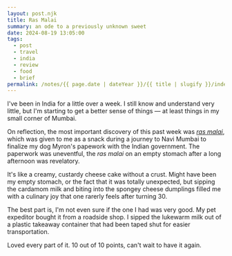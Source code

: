 ```yaml
---
layout: post.njk
title: Ras Malai
summary: an ode to a previously unknown sweet
date: 2024-08-19 13:05:00
tags:
  - post
  - travel
  - india
  - review
  - food
  - brief
permalink: /notes/{{ page.date | dateYear }}/{{ title | slugify }}/index.html
---
```


I've been in India for a little over a week. I still know and understand very little, but I'm starting to get a better sense of things — at least things in my small corner of Mumbai.

On reflection, the most important discovery of this past week was _[ras malai](https://en.wikipedia.org/wiki/Ras_malai)_, which was given to me as a snack during a journey to Navi Mumbai to finalize my dog Myron's papework with the Indian government. The paperwork was uneventful, the _ras malai_ on an empty stomach after a long afternoon was revelatory.

It's like a creamy, custardy cheese cake without a crust. Might have been my empty stomach, or the fact that it was totally unexpected, but sipping the cardamom milk and biting into the spongey cheese dumplings filled me with a culinary joy that one rarerly feels after turning 30.

The best part is, I'm not even sure if the one I had was very good. My pet expeditor bought it from a roadside shop. I sipped the lukewarm milk out of a plastic takeaway container that had been taped shut for easier transportation.

Loved every part of it. 10 out of 10 points, can't wait to have it again.
